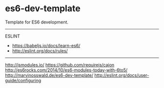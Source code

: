 es6-dev-template
================

Template for ES6 development.

---
ESLINT
* https://babeljs.io/docs/learn-es6/
* http://eslint.org/docs/rules/

---

http://jsmodules.io/
https://github.com/requirejs/cajon
http://es6rocks.com/2014/10/es6-modules-today-with-6to5/
http://marvinosswald.de/es6-dev-template/
http://eslint.org/docs/user-guide/configuring
